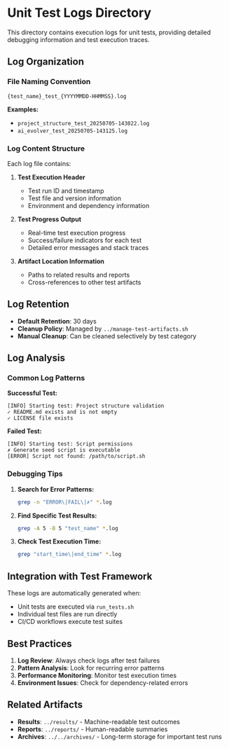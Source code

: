 <!--
@file tests/unit/logs/README.md
@description Documentation for unit test execution logs directory
@author IT-Journey Team <team@it-journey.org>
@created 2025-07-05
@lastModified 2025-07-05
@version 1.0.0

@relatedIssues 
  - #test-artifact-management: Category-specific artifact storage
  - #test-framework-reorganization: Structured logging implementation

@relatedEvolutions
  - v1.0.0: Initial implementation with organized log storage

@dependencies
  - Parent test execution scripts for log generation

@changelog
  - 2025-07-05: Initial creation with artifact organization - ITJ

@usage Automatic log storage during unit test execution
@notes Logs are automatically timestamped and organized by test run
-->

# Unit Test Logs Directory

This directory contains execution logs for unit tests, providing detailed debugging information and test execution traces.

## Log Organization

### File Naming Convention

```text
{test_name}_test_{YYYYMMDD-HHMMSS}.log
```

**Examples:**
- `project_structure_test_20250705-143022.log`
- `ai_evolver_test_20250705-143125.log`

### Log Content Structure

Each log file contains:

1. **Test Execution Header**
   - Test run ID and timestamp
   - Test file and version information
   - Environment and dependency information

2. **Test Progress Output**
   - Real-time test execution progress
   - Success/failure indicators for each test
   - Detailed error messages and stack traces

3. **Artifact Location Information**
   - Paths to related results and reports
   - Cross-references to other test artifacts

## Log Retention

- **Default Retention**: 30 days
- **Cleanup Policy**: Managed by `../manage-test-artifacts.sh`
- **Manual Cleanup**: Can be cleaned selectively by test category

## Log Analysis

### Common Log Patterns

**Successful Test:**
```
[INFO] Starting test: Project structure validation
✓ README.md exists and is not empty
✓ LICENSE file exists
```

**Failed Test:**
```
[INFO] Starting test: Script permissions
✗ Generate seed script is executable
[ERROR] Script not found: /path/to/script.sh
```

### Debugging Tips

1. **Search for Error Patterns:**
   ```bash
   grep -n "ERROR\|FAIL\|✗" *.log
   ```

2. **Find Specific Test Results:**
   ```bash
   grep -A 5 -B 5 "test_name" *.log
   ```

3. **Check Test Execution Time:**
   ```bash
   grep "start_time\|end_time" *.log
   ```

## Integration with Test Framework

These logs are automatically generated when:
- Unit tests are executed via `run_tests.sh`
- Individual test files are run directly
- CI/CD workflows execute test suites

## Best Practices

1. **Log Review**: Always check logs after test failures
2. **Pattern Analysis**: Look for recurring error patterns
3. **Performance Monitoring**: Monitor test execution times
4. **Environment Issues**: Check for dependency-related errors

## Related Artifacts

- **Results**: `../results/` - Machine-readable test outcomes
- **Reports**: `../reports/` - Human-readable summaries
- **Archives**: `../../archives/` - Long-term storage for important test runs
